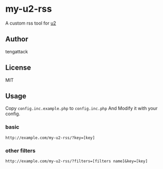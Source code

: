 # my-u2-rss

A custom rss tool for [u2](https://u2.dmhy.org/)

## Author

tengattack

## License

MIT

## Usage

Copy `config.inc.example.php` to `config.inc.php` And Modify it with your config.

### basic

`http://example.com/my-u2-rss/?key=[key]`

### other filters

`http://example.com/my-u2-rss/?filters=[filters name]&key=[key]`
